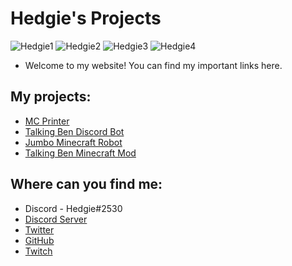 # Hedgie's Projects

![Hedgie1](https://i.ibb.co/TmfYzHF/919297622244745227.png)
![Hedgie2](https://i.ibb.co/YXtj6D7/919297653160968192-1.png)
![Hedgie3](https://i.ibb.co/Hx3xjhm/919297713659600996.png)
![Hedgie4](https://i.ibb.co/nPhmqng/919308040480645120.png)
- Welcome to my website! You can find my important links here. 

## My projects:
- [MC Printer](https://dsc.gg/hedgielab)
- [Talking Ben Discord Bot](https://top.gg/bot/952172236683493426)
- [Jumbo Minecraft Robot](https://github.com/Hedgie1/jumbo) 
- [Talking Ben Minecraft Mod](https://www.curseforge.com/minecraft/mc-mods/talking-ben-mod) 

## Where can you find me:
- Discord - Hedgie#2530
- [Discord Server](https://dsc.gg/hedgielab)
- [Twitter](https://twitter.com/HedgieDev)
- [GitHub](https://github.com/Hedgie1)
- [Twitch](https://www.twitch.tv/hedgiedev)
